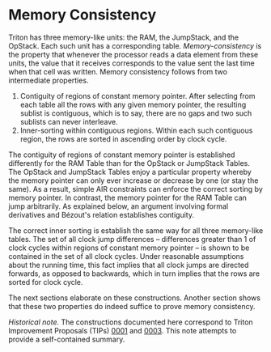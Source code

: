 # Memory Consistency

Triton has three memory-like units: the RAM, the JumpStack, and the OpStack. Each such unit has a corresponding table. *Memory-consistency* is the property that whenever the processor reads a data element from these units, the value that it receives corresponds to the value sent the last time when that cell was written. Memory consistency follows from two intermediate properties.

 1. Contiguity of regions of constant memory pointer. After selecting from each table all the rows with any given memory pointer, the resulting sublist is contiguous, which is to say, there are no gaps and two such sublists can never interleave.
 2. Inner-sorting within contiguous regions. Within each such contiguous region, the rows are sorted in ascending order by clock cycle.

The contiguity of regions of constant memory pointer is established differently for the RAM Table than for the OpStack or JumpStack Tables. The OpStack and JumpStack Tables enjoy a particular property whereby the memory pointer can only ever increase or decrease by one (or stay the same). As a result, simple AIR constraints can enforce the correct sorting by memory pointer. In contrast, the memory pointer for the RAM Table can jump arbitrarily. As explained below, an argument involving formal derivatives and Bézout's relation establishes contiguity.

The correct inner sorting is establish the same way for all three memory-like tables. The set of all clock jump differences – differences greater than 1 of clock cycles within regions of constant memory pointer – is shown to be contained in the set of all clock cycles. Under reasonable assumptions about the running time, this fact implies that all clock jumps are directed forwards, as opposed to backwards, which in turn implies that the rows are sorted for clock cycle.

The next sections elaborate on these constructions. Another section shows that these two properties do indeed suffice to prove memory consistency.

*Historical note.* The constructions documented here correspond to Triton Improvement Proposals (TIPs) [0001](https://github.com/TritonVM/triton-vm/blob/master/tips/tip-0001/tip-0001.md) and [0003](https://github.com/TritonVM/triton-vm/blob/master/tips/tip-0003/tip-0003.md). This note attempts to provide a self-contained summary.

